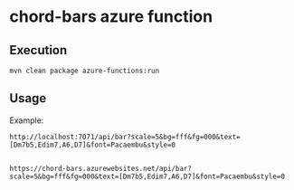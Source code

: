 # chord-bars azure function


## Execution

    mvn clean package azure-functions:run

## Usage

Example: 

    http://localhost:7071/api/bar?scale=5&bg=fff&fg=000&text=[Dm7b5,Edim7,A6,D7]&font=Pacaembu&style=0


    https://chord-bars.azurewebsites.net/api/bar?scale=5&bg=fff&fg=000&text=[Dm7b5,Edim7,A6,D7]&font=Pacaembu&style=0


    